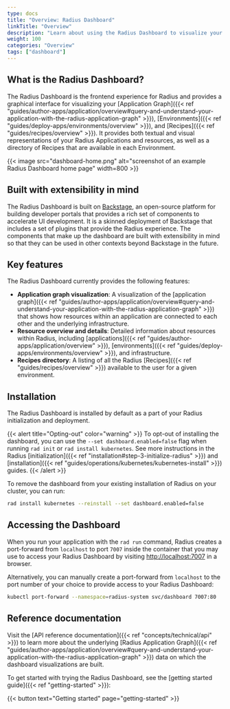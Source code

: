 ```yaml
---
type: docs
title: "Overview: Radius Dashboard"
linkTitle: "Overview"
description: "Learn about using the Radius Dashboard to visualize your application graph, environments, and recipes"
weight: 100
categories: "Overview"
tags: ["dashboard"]
---
```


## What is the Radius Dashboard?

The Radius Dashboard is the frontend experience for Radius and provides a graphical interface for visualizing your [Application Graph]({{< ref "guides/author-apps/application/overview#query-and-understand-your-application-with-the-radius-application-graph" >}}), [Environments]({{< ref "guides/deploy-apps/environments/overview" >}}), and [Recipes]({{< ref "guides/recipes/overview" >}}). It provides both textual and visual representations of your Radius Applications and resources, as well as a directory of Recipes that are available in each Environment.

{{< image src="dashboard-home.png" alt="screenshot of an example Radius Dashboard home page" width=800 >}}

## Built with extensibility in mind

The Radius Dashboard is built on [Backstage](https://backstage.io/), an open-source platform for building developer portals that provides a rich set of components to accelerate UI development. It is a skinned deployment of Backstage that includes a set of plugins that provide the Radius experience. The components that make up the dashboard are built with extensibility in mind so that they can be used in other contexts beyond Backstage in the future.

## Key features

The Radius Dashboard currently provides the following features:

- **Application graph visualization**: A visualization of the [application graph]({{< ref "guides/author-apps/application/overview#query-and-understand-your-application-with-the-radius-application-graph" >}}) that shows how resources within an application are connected to each other and the underlying infrastructure.
- **Resource overview and details**: Detailed information about resources within Radius, including [applications]({{< ref "guides/author-apps/application/overview" >}}), [environments]({{< ref "guides/deploy-apps/environments/overview" >}}), and infrastructure.
- **Recipes directory**: A listing of all the Radius [Recipes]({{< ref "guides/recipes/overview" >}}) available to the user for a given environment.

## Installation

The Radius Dashboard is installed by default as a part of your Radius initialization and deployment.

{{< alert title="Opting-out" color="warning" >}}
To opt-out of installing the dashboard, you can use the `--set dashboard.enabled=false` flag when running `rad init` or `rad install kubernetes`. See more instructions in the Radius [initialization]({{< ref "installation#step-3-initialize-radius" >}}) and [installation]({{< ref "guides/operations/kubernetes/kubernetes-install" >}}) guides.
{{< /alert >}}

To remove the dashboard from your existing installation of Radius on your cluster, you can run:

```bash
rad install kubernetes --reinstall --set dashboard.enabled=false
```

## Accessing the Dashboard

When you run your application with the `rad run` command, Radius creates a port-forward from `localhost` to port `7007` inside the container that you may use to access your Radius Dashboard by visiting [http://localhost:7007](http://localhost:7007) in a browser.

Alternatively, you can manually create a port-forward from `localhost` to the port number of your choice to provide access to your Radius Dashboard:

```bash
kubectl port-forward --namespace=radius-system svc/dashboard 7007:80
```

## Reference documentation

Visit the [API reference documentation]({{< ref "concepts/technical/api" >}}) to learn more about the underlying [Radius Application Graph]({{< ref "guides/author-apps/application/overview#query-and-understand-your-application-with-the-radius-application-graph" >}}) data on which the dashboard visualizations are built.

To get started with trying the Radius Dashboard, see the [getting started guide]({{< ref "getting-started" >}}):

{{< button text="Getting started" page="getting-started" >}}
